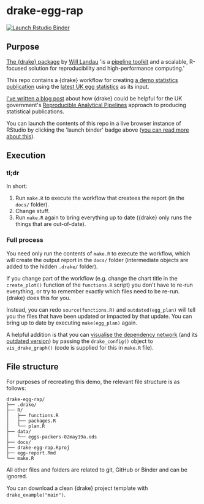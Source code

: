 # drake-egg-rap

<!-- badges: start -->
[![Launch Rstudio Binder](http://mybinder.org/badge_logo.svg)](https://mybinder.org/v2/gh/matt-dray/drake-egg-rap/master?urlpath=rstudio)
<!-- badges: end -->

## Purpose

[The {drake} package](https://github.com/ropensci/drake) by [Will Landau](https://wlandau.github.io/) 'is a [pipeline toolkit](https://github.com/pditommaso/awesome-pipeline) and a scalable, R-focused solution for reproducibility and high-performance computing.'

This repo contains a {drake} workflow for creating [a demo statistics publication](https://matt-dray.github.io/drake-egg-rap/egg-report.html) using the [latest UK egg statistics](https://www.gov.uk/government/statistics/egg-statistics) as its input.

[I've written a blog post](https://www.rostrum.blog/2019/07/23/can-drake-rap/) about how {drake} could be helpful for the UK government's [Reproducible Analytical Pipelines](https://ukgovdatascience.github.io/rap-website/) approach to producing statistical publications.

You can launch the contents of this repo in a live browser instance of RStudio by clicking the 'launch binder' badge above ([you can read more about this](https://www.rostrum.blog/2019/08/25/holepunch-drake/)).

## Execution

### tl;dr

In short: 

1. Run `make.R` to execute the workflow that createes the report (in the `docs/` folder).
1. Change stuff.
1. Run `make.R` again to bring everything up to date ({drake} only runs the things that are out-of-date).

### Full process

You need only run the contents of `make.R` to execute the workflow, which will create the output report in the `docs/` folder (intermediate objects are added to the hidden `.drake/` folder).

If you change part of the workflow (e.g. change the chart title in the `create_plot()` function of the `functions.R` script) you don't have to re-run everything, or try to remember exactly which files need to be re-run. {drake} does this for you.

Instead, you can redo `source(functions.R)` and `outdated(egg_plan)` will tell you the files that have been updated or impacted by that update. You can bring up to date by executing `make(egg_plan)` again.

A helpful addition is that you can [visualise the dependency network](https://matt-dray.github.io/drake-egg-rap/dependency-graph.html) (and its [outdated version](https://matt-dray.github.io/drake-egg-rap/dependency-graph-outdated.html)) by passing the `drake_config()` object to `vis_drake_graph()` (code is supplied for this in `make.R` file).

## File structure

For purposes of recreating this demo, the relevant file structure is as follows:

```
drake-egg-rap/
├── .drake/
├── R/
│   ├── functions.R
│   ├── packages.R
│   └── plan.R
├── data/
│   └── eggs-packers-02may19a.ods
├── docs/
├── drake-egg-rap.Rproj
├── egg-report.Rmd
└── make.R
```

All other files and folders are related to git, GitHub or Binder and can be ignored.

You can download a clean {drake} project template with `drake_example("main")`.